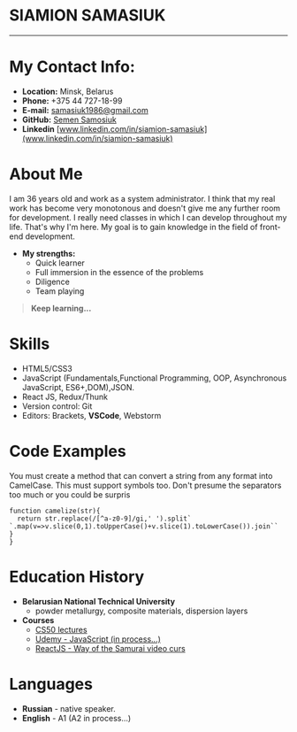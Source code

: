 # SIAMION SAMASIUK

---
# My Contact Info:

* **Location:** Minsk, Belarus 
* **Phone:** +375 44 727-18-99
* **E-mail:** [samasiuk1986@gmail.com](samasiuk1986@gmail.com)
* **GitHub:** [Semen Samosiuk](https://github.com/semmi1986)
* **Linkedin** [www.linkedin.com/in/siamion-samasiuk](www.linkedin.com/in/siamion-samasiuk)

# About Me
I am 36 years old and work as a system administrator. I think that my real work has become very monotonous and doesn't give me any further room for development. I really need classes in which I can develop throughout my life. That's why I'm here. My goal is to gain knowledge in the field of front-end development.

* **My strengths:**
    * Quick learner
    * Full immersion in the essence of the problems
    * Diligence
    * Team playing

> **Keep learning...**

# Skills

* HTML5/CSS3
* JavaScript (Fundamentals,Functional Programming, OOP, Asynchronous JavaScript, ES6+,DOM),JSON.
* React JS, Redux/Thunk
* Version control: Git
* Editors: Brackets, **VSCode**, Webstorm

# Code Examples
You must create a method that can convert a string from any format into CamelCase. This must support symbols too.
Don't presume the separators too much or you could be surpris
```
function camelize(str){
  return str.replace(/[^a-z0-9]/gi,' ').split` `.map(v=>v.slice(0,1).toUpperCase()+v.slice(1).toLowerCase()).join``
}
}
```
# Education History

* **Belarusian National Technical University**
    * powder metallurgy, composite materials, dispersion layers
* **Courses**
    * [CS50 lectures](https://www.youtube.com/channel/UCcabW7890RKJzL968QWEykA)
    * [Udemy - JavaScript (in process...)](https://www.udemy.com/course/javascript_full/)
	 * [ReactJS - Way of the Samurai video curs](https://www.youtube.com/playlist?list=PLcvhF2Wqh7DNVy1OCUpG3i5lyxyBWhGZ8)

# Languages

* **Russian** - native speaker.
* **English** - A1 (A2 in process...)
